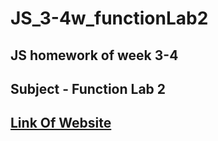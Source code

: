 # JS_3-4w_functionLab2
## JS homework of week 3-4
## Subject - Function Lab 2
## [Link Of Website](https://pandaloop-anar.github.io/JS_3-4w_functionLab2/)
